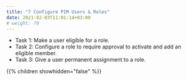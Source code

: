 ```yaml
---
title: "7 Configure PIM Users & Roles"
date: 2021-02-03T11:01:14+03:00
# weight: 70
---
```


- Task 1: Make a user eligible for a role.
- Task 2: Configure a role to require approval to activate and add an eligible member.
- Task 3: Give a user permanent assignment to a role. 


{{% children showhidden="false" %}}